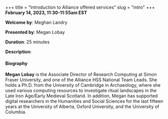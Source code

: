 +++
title = "Introduction to Alliance offered services"
slug = "intro"
+++
**February 14, 2023, 11:30-11:55am EST**

**Welcome by**: Meghan Landry

**Presented by**: Megan Lobay

**Duration**: 25 minutes

**Description**:

#### Biography

**Megan Lobay** is the Associate Director of Research Computing at Simon Fraser University, and one of the
Alliance HSS National Team Leads. She holds a Ph.D. from the University of Cambridge in Archaeology, where she
used various computing resources to investigate ritual landscapes in the Late Iron Age/Early Medieval
Scotland. In addition, Megan has supported digital researchers in the Humanities and Social Sciences for the
last fifteen years at the University of Alberta, Oxford University, and the University of Columbia.

<!-- {{< vimeo 690948795 >}} -->
<!-- <br> -->

<!-- - [Watch this session on Vimeo](https://vimeo.com/690948795) -->
